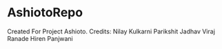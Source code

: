 # AshiotoRepo
Created For Project Ashioto.
Credits: 
Nilay Kulkarni
Parikshit Jadhav
Viraj Ranade
Hiren Panjwani
